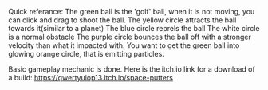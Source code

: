 Quick referance:
The green ball is the 'golf' ball, when it is not moving, you can click and drag to shoot the ball.
The yellow circle attracts the ball towards it(similar to a planet)
The blue circle reprels the ball
The white circle is a normal obstacle
The purple circle bounces the ball off with a stronger velocity than what it impacted with.
You want to get the green ball into glowing orange circle, that is emitting particles.

Basic gameplay mechanic is done.
Here is the itch.io link for a download of a build: https://qwertyuiop13.itch.io/space-putters
